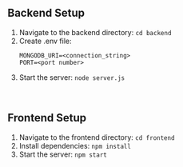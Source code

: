 ## Backend Setup
1. Navigate to the backend directory: `cd backend`
2. Create .env file:
    ```
    MONGODB_URI=<connection_string>
    PORT=<port number>
    ```
3. Start the server: `node server.js`

<br>

## Frontend Setup
1. Navigate to the frontend directory: `cd frontend`
2. Install dependencies: `npm install`
3. Start the server: `npm start`
